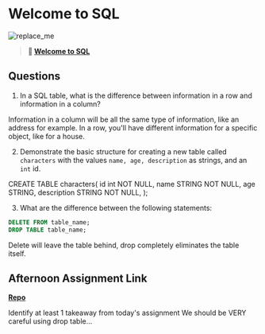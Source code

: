 # Welcome to SQL

![replace_me](https://codeworks.blob.core.windows.net/public/assets/img/illustrations/placeholder.svg)

> **📖 [Welcome to SQL](https://codeworksacademy.com/fs-student-guide/resources/wk11/01-MySQL-GettingStarted)**

## Questions

1. In a SQL table, what is the difference between information in a row and information in a column?

Information in a column will be all the same type of information, like an address for example. In a row, you'll have different information for a specific object, like for a house.

2. Demonstrate the basic structure for creating a new table called `characters` with the values `name, age, description` as strings, and an `int` id.

CREATE TABLE characters(
  id int NOT NULL,
  name STRING NOT NULL,
  age STRING,
  description STRING NOT NULL,
);

3. What are the difference between the following statements: 
```sql
DELETE FROM table_name;
DROP TABLE table_name;
```

Delete will leave the table behind, drop completely eliminates the table itself.

## Afternoon Assignment Link

**[Repo](https://github.com/Ethan-Johnson17/kingdom)**

Identify at least 1 takeaway from today's assignment
We should be VERY careful using drop table...
